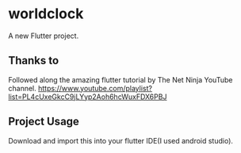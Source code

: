 # worldclock

A new Flutter project.

## Thanks to

Followed along the amazing flutter tutorial by The Net Ninja YouTube channel.
https://www.youtube.com/playlist?list=PL4cUxeGkcC9jLYyp2Aoh6hcWuxFDX6PBJ

## Project Usage
Download and import this into your flutter IDE(I used android studio).
